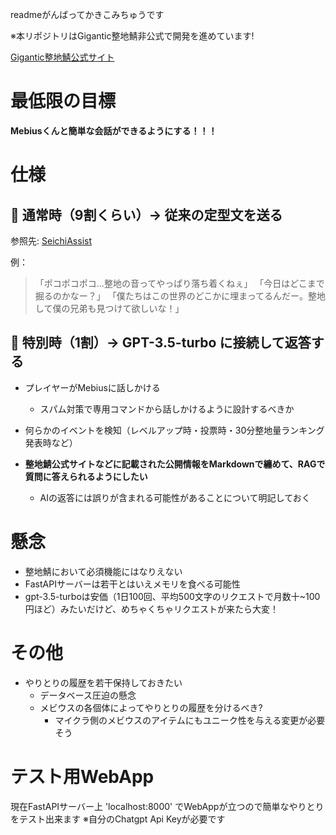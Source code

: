 readmeがんばってかきこみちゅうです

※本リポジトリはGigantic整地鯖非公式で開発を進めています!


[Gigantic整地鯖公式サイト](https://www.seichi.network/)


# 最低限の目標

**Mebiusくんと簡単な会話ができるようにする！！！**


# 仕様
## 💬 通常時（9割くらい）→ 従来の定型文を送る

参照先: [SeichiAssist](https://github.com/GiganticMinecraft/SeichiAssist/blob/a48e4748fe0141d35d3d0f4eae5dbe00ffadd2a1/src/main/scala/com/github/unchama/seichiassist/subsystems/mebius/domain/resources/MebiusMessages.scala)

例： 
> 「ポコポコポコ…整地の音ってやっぱり落ち着くねぇ」 
> 「今日はどこまで掘るのかなー？」 
> 「僕たちはこの世界のどこかに埋まってるんだー。整地して僕の兄弟も見つけて欲しいな！」 

## 🤖 特別時（1割）→ GPT-3.5-turbo に接続して返答する

- プレイヤーがMebiusに話しかける
  - スパム対策で専用コマンドから話しかけるように設計するべきか
- 何らかのイベントを検知（レベルアップ時・投票時・30分整地量ランキング発表時など）

- **整地鯖公式サイトなどに記載された公開情報をMarkdownで纏めて、RAGで質問に答えられるようにしたい**
  - AIの返答には誤りが含まれる可能性があることについて明記しておく 

# 懸念
- 整地鯖において必須機能にはなりえない
- FastAPIサーバーは若干とはいえメモリを食べる可能性
- gpt-3.5-turboは安価（1日100回、平均500文字のリクエストで月数十~100円ほど）みたいだけど、めちゃくちゃリクエストが来たら大変！


# その他
- やりとりの履歴を若干保持しておきたい
  - データベース圧迫の懸念
  - メビウスの各個体によってやりとりの履歴を分けるべき?
    - マイクラ側のメビウスのアイテムにもユニーク性を与える変更が必要そう


# テスト用WebApp

現在FastAPIサーバー上 'localhost:8000' でWebAppが立つので簡単なやりとりをテスト出来ます ※自分のChatgpt Api Keyが必要です
